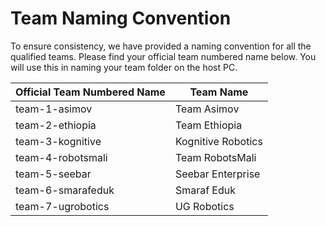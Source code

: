 # Team Naming Convention

To ensure consistency, we have provided a naming convention for all the qualified teams. Please find your official team numbered name below.
You will use this in naming your team folder on the host PC.

|  Official Team Numbered Name | Team Name    |
| ------------- | ----------- |
|  team-1-asimov  | Team Asimov     |
|  team-2-ethiopia  | Team Ethiopia     |
|  team-3-kognitive  | Kognitive Robotics     |
|  team-4-robotsmali  | Team RobotsMali     |
|  team-5-seebar  | Seebar Enterprise    |
|  team-6-smarafeduk  | Smaraf Eduk    |
|  team-7-ugrobotics  | UG Robotics   |



